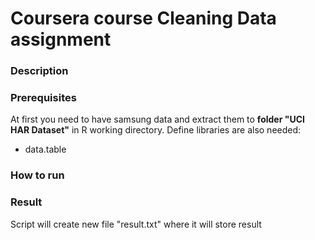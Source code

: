 # Coursera course Cleaning Data assignment

### Description


### Prerequisites
At first you need to have samsung data and extract them to **folder "UCI HAR Dataset"** in R working directory.
Define libraries are also needed:

 - data.table
 
### How to run


### Result
Script will create new file "result.txt" where it will store result 

